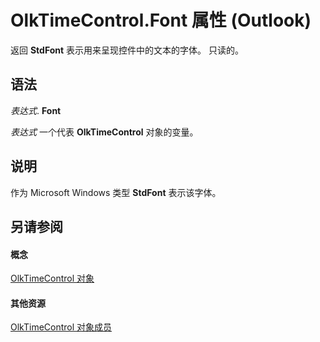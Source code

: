
# OlkTimeControl.Font 属性 (Outlook)

返回 **StdFont** 表示用来呈现控件中的文本的字体。 只读的。


## 语法

 _表达式_. **Font**

 _表达式_ 一个代表 **OlkTimeControl** 对象的变量。


## 说明

作为 Microsoft Windows 类型 **StdFont** 表示该字体。


## 另请参阅


#### 概念


[OlkTimeControl 对象](b23f1741-b920-0caf-d4be-9892d8f2ae07.md)
#### 其他资源


[OlkTimeControl 对象成员](4a9d0ec3-40b4-c40c-8774-ba8aa1f092e3.md)